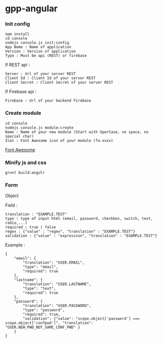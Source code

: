 # gpp-angular

### Init config

```
npm install
cd console
nodejs console.js init:config
App Name : Name of application
Version : Version of application
Type : Must be api (REST) or firebase
```

If REST api :

```
Server : Url of your server REST
Client Id : Client Id of your server REST
Client Secret : Client Secret of your server REST
```

If Firebase api :

```
Firebase : Url of your backend Firebase
```

### Create module

```
cd console
nodejs console.js module:create
Name : Name of your new module (Start with UperCase, no space, no special char)
Icon : Font Awesome icon of your module (fa-xxxx)
```

[Font Awesome](https://fortawesome.github.io/Font-Awesome/icons/)


### Minify js and css

```
grunt build:angulr
```

### Form

Object 

Field :

```
translation : "EXAMPLE.TEST"
type : type of input html (email, password, checkbox, switch, text, radio,...)
required : true | false
regex : {"value" : "regex", "translation" : "EXAMPLE.TEST"}
validation : {"value" : "expression", "translation" : "EXAMPLE.TEST"}
```

Example : 

```
{
    "email": {
        "translation": "USER.EMAIL",
        "type": "email",
        "required": true
    },
    "lastname": {
        "translation": "USER.LASTNAME",
        "type": "text",
        "required": true
    },
    "password": {
        "translation": "USER.PASSWORD",
        "type": "password",
        "required": true,
        "validation": {"value": "scope.object['password'] === scope.object['confpwd']", "translation": "USER.NEW_PWD_NOT_SAME_CONF_PWD" }
    }
}
```